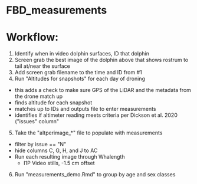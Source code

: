 # FBD_measurements

# Workflow:

1. Identify when in video dolphin surfaces, ID that dolphin
2. Screen grab the best image of the dolphin above that shows rostrum to tail at/near the surface
3. Add screen grab filename to the time and ID from #1
4. Run "Altitudes for snapshots" for each day of droning
  - this adds a check to make sure GPS of the LiDAR and the metadata from the drone match up
  - finds altitude for each snapshot
  - matches up to IDs and outputs file to enter measurements
  - identifies if altimeter reading meets criteria per Dickson et al. 2020 ("issues" column"
5. Take the "altperimage_*" file to populate with measurements
  - filter by issue == "N"
  - hide columns C, G, H, and J to AC
  - Run each resulting image through Whalength
    - I1P Video stills, -1.5 cm offset
6. Run "measurements_demo.Rmd" to group by age and sex classes
